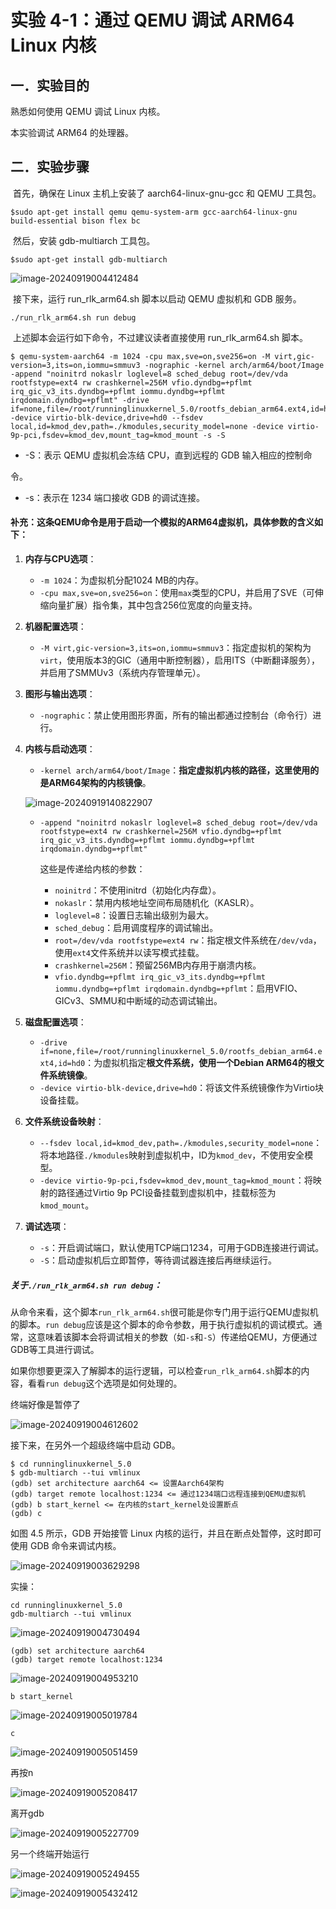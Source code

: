 # 实验 4-1：通过 QEMU 调试 ARM64 Linux 内核

## 一．实验目的

熟悉如何使用 QEMU 调试 Linux 内核。

本实验调试 ARM64 的处理器。

## 二．实验步骤

​		首先，确保在 Linux 主机上安装了 aarch64-linux-gnu-gcc 和 QEMU 工具包。

```shell
$sudo apt-get install qemu qemu-system-arm gcc-aarch64-linux-gnu build-essential bison flex bc
```

​		然后，安装 gdb-multiarch 工具包。

```
$sudo apt-get install gdb-multiarch
```

![image-20240919004412484](image/image-20240919004412484.png)

​		接下来，运行 run_rlk_arm64.sh 脚本以启动 QEMU 虚拟机和 GDB 服务。

```shell
./run_rlk_arm64.sh run debug
```

​		上述脚本会运行如下命令，不过建议读者直接使用 run_rlk_arm64.sh 脚本。

```shell
$ qemu-system-aarch64 -m 1024 -cpu max,sve=on,sve256=on -M virt,gic-version=3,its=on,iommu=smmuv3 -nographic -kernel arch/arm64/boot/Image -append "noinitrd nokaslr loglevel=8 sched_debug root=/dev/vda rootfstype=ext4 rw crashkernel=256M vfio.dyndbg=+pflmt irq_gic_v3_its.dyndbg=+pflmt iommu.dyndbg=+pflmt irqdomain.dyndbg=+pflmt" -drive if=none,file=/root/runninglinuxkernel_5.0/rootfs_debian_arm64.ext4,id=hd0 -device virtio-blk-device,drive=hd0 --fsdev local,id=kmod_dev,path=./kmodules,security_model=none -device virtio-9p-pci,fsdev=kmod_dev,mount_tag=kmod_mount -s -S
```

- -S：表示 QEMU 虚拟机会冻结 CPU，直到远程的 GDB 输入相应的控制命

令。

- -s：表示在 1234 端口接收 GDB 的调试连接。

#### 补充：这条QEMU命令是用于启动一个模拟的ARM64虚拟机，具体参数的含义如下：

1. **内存与CPU选项**：

   - `-m 1024`：为虚拟机分配1024 MB的内存。
   - `-cpu max,sve=on,sve256=on`：使用`max`类型的CPU，并启用了SVE（可伸缩向量扩展）指令集，其中包含256位宽度的向量支持。

2. **机器配置选项**：

   - `-M virt,gic-version=3,its=on,iommu=smmuv3`：指定虚拟机的架构为`virt`，使用版本3的GIC（通用中断控制器），启用ITS（中断翻译服务），并启用了SMMUv3（系统内存管理单元）。

3. **图形与输出选项**：

   - `-nographic`：禁止使用图形界面，所有的输出都通过控制台（命令行）进行。

4. **内核与启动选项**：

   - `-kernel arch/arm64/boot/Image`：**指定虚拟机内核的路径，这里使用的是ARM64架构的内核镜像**。

   ![image-20240919140822907](image/image-20240919140822907.png)

   - ```shell
     -append "noinitrd nokaslr loglevel=8 sched_debug root=/dev/vda rootfstype=ext4 rw crashkernel=256M vfio.dyndbg=+pflmt irq_gic_v3_its.dyndbg=+pflmt iommu.dyndbg=+pflmt irqdomain.dyndbg=+pflmt"
     ```

     这些是传递给内核的参数：

     - `noinitrd`：不使用initrd（初始化内存盘）。
     - `nokaslr`：禁用内核地址空间布局随机化（KASLR）。
     - `loglevel=8`：设置日志输出级别为最大。
     - `sched_debug`：启用调度程序的调试输出。
     - `root=/dev/vda rootfstype=ext4 rw`：指定根文件系统在`/dev/vda`，使用`ext4`文件系统并以读写模式挂载。
     - `crashkernel=256M`：预留256MB内存用于崩溃内核。
     - `vfio.dyndbg=+pflmt irq_gic_v3_its.dyndbg=+pflmt iommu.dyndbg=+pflmt irqdomain.dyndbg=+pflmt`：启用VFIO、GICv3、SMMU和中断域的动态调试输出。

5. **磁盘配置选项**：

   - `-drive if=none,file=/root/runninglinuxkernel_5.0/rootfs_debian_arm64.ext4,id=hd0`：为虚拟机指定**根文件系统，使用一个Debian ARM64的根文件系统镜像**。
   - `-device virtio-blk-device,drive=hd0`：将该文件系统镜像作为Virtio块设备挂载。

6. **文件系统设备映射**：

   - `--fsdev local,id=kmod_dev,path=./kmodules,security_model=none`：将本地路径`./kmodules`映射到虚拟机中，ID为`kmod_dev`，不使用安全模型。
   - `-device virtio-9p-pci,fsdev=kmod_dev,mount_tag=kmod_mount`：将映射的路径通过Virtio 9p PCI设备挂载到虚拟机中，挂载标签为`kmod_mount`。

7. **调试选项**：

   - `-s`：开启调试端口，默认使用TCP端口1234，可用于GDB连接进行调试。
   - `-S`：启动虚拟机后立即暂停，等待调试器连接后再继续运行。

##### 关于`./run_rlk_arm64.sh run debug`：

从命令来看，这个脚本`run_rlk_arm64.sh`很可能是你专门用于运行QEMU虚拟机的脚本。`run debug`应该是这个脚本的命令参数，用于执行虚拟机的调试模式。通常，这意味着该脚本会将调试相关的参数（如`-s`和`-S`）传递给QEMU，方便通过GDB等工具进行调试。

如果你想要更深入了解脚本的运行逻辑，可以检查`run_rlk_arm64.sh`脚本的内容，看看`run debug`这个选项是如何处理的。









终端好像是暂停了

![image-20240919004612602](image/image-20240919004612602.png)



接下来，在另外一个超级终端中启动 GDB。

```shell
$ cd runninglinuxkernel_5.0
$ gdb-multiarch --tui vmlinux
(gdb) set architecture aarch64 <= 设置Aarch64架构
(gdb) target remote localhost:1234 <= 通过1234端口远程连接到QEMU虚拟机
(gdb) b start_kernel <= 在内核的start_kernel处设置断点
(gdb) c
```

如图 4.5 所示，GDB 开始接管 Linux 内核的运行，并且在断点处暂停，这时即可使用 GDB 命令来调试内核。

![image-20240919003629298](image/image-20240919003629298.png)

实操：

```shell
cd runninglinuxkernel_5.0
gdb-multiarch --tui vmlinux
```

![image-20240919004730494](image/image-20240919004730494.png)

```
(gdb) set architecture aarch64
(gdb) target remote localhost:1234
```

![image-20240919004953210](image/image-20240919004953210.png)

```
b start_kernel
```

![image-20240919005019784](image/image-20240919005019784.png)

```
c
```

![image-20240919005051459](image/image-20240919005051459.png)

再按n

![image-20240919005208417](image/image-20240919005208417.png)

离开gdb

![image-20240919005227709](image/image-20240919005227709.png)

另一个终端开始运行

![image-20240919005249455](image/image-20240919005249455.png)

![image-20240919005432412](image/image-20240919005432412.png)